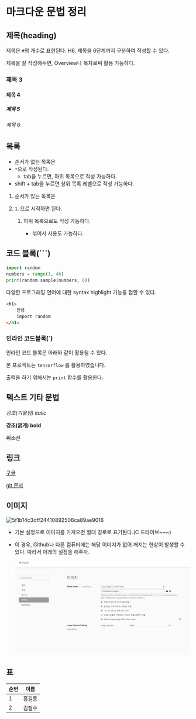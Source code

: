 # 마크다운 문법 정리

## 제목(heading)

제목은 `#`의 개수로 표현된다. H6, 제목을 6단계까지 구분하여 작성할 수 있다. 

제목을 잘 작성해두면, Overview나 목차로써 활용 가능하다. 

### 제목 3

#### 제목 4

##### 제목 5

###### 제목 6



## 목록

* 순서가 없는 목록은
* `*`으로 작성된다.
  * tab을 누르면, 하위 목록으로 작성 가능하다.
* shift + tab을 누르면 상위 목록 레벨으로 작성 가능하다.

1. 순서가 있는 목록은 

2. `1.`으로 시작하면 된다.

   1. 하위 목록으로도 작성 가능하다.

      * 섞어서 사용도 가능하다.

      

## 코드 블록(```)

``` python
import random
numbers = range(1, 46)
print(random.sample(numbers, 6))
```



다양한 프로그래밍 언어에 대한 syntax highlight 기능을 접할 수 있다.



```html
<h1>
    안녕
    import random
</h1>
```



### 인라인 코드블록(`)

인라인 코드 블록은 아래와 같이 활용될 수 있다.

본 프로젝트는 `tensorflow` 를 활용하였습니다.

출력을 하기 위해서는 `print` 함수를 활용한다.



## 텍스트 기타 문법

*강조(기울임) italic*

**강조(굵게) bold**

~~취소선~~



## 링크

[구글](https://google.co.kr)

[git 문서](./git.md)



## 이미지

![5f1b14c3dff24410892506ca89ae9016](C:\Users\jynee\Desktop\5f1b14c3dff24410892506ca89ae9016.jpg)



* 기본 설정으로 이미지를 가져오면 절대 경로로 표기된다.(C 드라이브~~~)

* 이 경우, Github나 다른 컴퓨터에는 해당 이미지가 없어 깨지는 현상이 발생할 수 있다. 따라서 아래의 설정을 해주자.

  ![이미지 027](markdown-images/%EC%9D%B4%EB%AF%B8%EC%A7%80%20027.png)



## 표

| 순번 | 이름   |
| ---- | ------ |
| 1    | 홍길동 |
| 2    | 김철수 |

